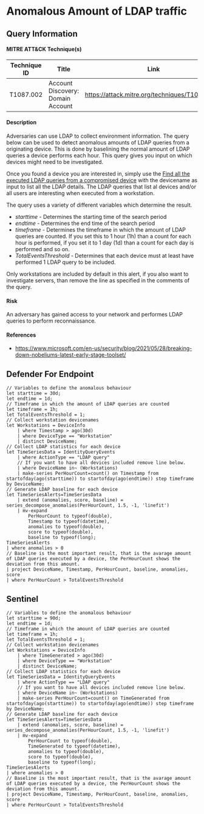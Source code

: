 # Anomalous Amount of LDAP traffic

## Query Information

#### MITRE ATT&CK Technique(s)

| Technique ID | Title    | Link    |
| ---  | --- | --- |
| T1087.002 | Account Discovery: Domain Account | https://attack.mitre.org/techniques/T1087/002/ |

#### Description
Adversaries can use LDAP to collect environment information. The query below can be used to detect anomalous amounts of LDAP queries from a originating device. This is done by baselining the normal amount of LDAP queries a device performs each hour. This query gives you input on which devices might need to be investigated.

Once you found a device you are interested in, simply use the [Find all the executed LDAP queries from a compromised device](../DFIR/Defender%20For%20Identity/MDI%20-%20LDAPQueriesByCompromisedDevice.md) with the devicename as input to list all the LDAP details. The LDAP queries that list al devices and/or all users are interesting when executed from a workstation.

The query uses a variety of different variables which determine the result.
- *starttime* - Determines the starting time of the search period
- *endtime* - Determines the end time of the search period
- *timeframe* - Determines the timeframe in which the amount of LDAP queries are counted. If you set this to 1 hour (1h) than a count for each hour is performed, if you set it to 1 day (1d) than a count for each day is performed and so on.
- *TotalEventsThreshold* - Determines that each device must at least have performed 1 LDAP query to be included.

Only workstations are included by default in this alert, if you also want to investigate servers, than remove the line as specified in the comments of the query.

#### Risk
An adversary has gained access to your network and performes LDAP queries to perform reconnaissance.

#### References
- https://www.microsoft.com/en-us/security/blog/2021/05/28/breaking-down-nobeliums-latest-early-stage-toolset/

## Defender For Endpoint
```KQL
// Variables to define the anomalous behaviour
let starttime = 30d;
let endtime = 1d;
// Timeframe in which the amount of LDAP queries are counted
let timeframe = 1h;
let TotalEventsThreshold = 1;
// Collect workstation devicenames
let Workstations = DeviceInfo
    | where Timestamp > ago(30d)
    | where DeviceType == "Workstation"
    | distinct DeviceName;
// Collect LDAP statistics for each device
let TimeSeriesData = IdentityQueryEvents
    | where ActionType == "LDAP query"
    // If you want to have all devices included remove line below.
    | where DeviceName in~ (Workstations)
    | make-series PerHourCount=count() on Timestamp from startofday(ago(starttime)) to startofday(ago(endtime)) step timeframe by DeviceName;
// Generate LDAP baseline for each device
let TimeSeriesAlerts=TimeSeriesData
    | extend (anomalies, score, baseline) = series_decompose_anomalies(PerHourCount, 1.5, -1, 'linefit')
    | mv-expand
        PerHourCount to typeof(double),
        Timestamp to typeof(datetime),
        anomalies to typeof(double),
        score to typeof(double),
        baseline to typeof(long);
TimeSeriesAlerts
| where anomalies > 0
// Baseline is the most important result, that is the avarage amount of LDAP queries executed by a device, the PerHourCount shows the deviation from this amount.
| project DeviceName, Timestamp, PerHourCount, baseline, anomalies, score
| where PerHourCount > TotalEventsThreshold
```
## Sentinel
```KQL
// Variables to define the anomalous behaviour
let starttime = 90d;
let endtime = 1d;
// Timeframe in which the amount of LDAP queries are counted
let timeframe = 1h;
let TotalEventsThreshold = 1;
// Collect workstation devicenames
let Workstations = DeviceInfo
    | where TimeGenerated > ago(30d)
    | where DeviceType == "Workstation"
    | distinct DeviceName;
// Collect LDAP statistics for each device
let TimeSeriesData = IdentityQueryEvents
    | where ActionType == "LDAP query"
    // If you want to have all devices included remove line below.
    | where DeviceName in~ (Workstations)
    | make-series PerHourCount=count() on TimeGenerated from startofday(ago(starttime)) to startofday(ago(endtime)) step timeframe by DeviceName;
// Generate LDAP baseline for each device
let TimeSeriesAlerts=TimeSeriesData
    | extend (anomalies, score, baseline) = series_decompose_anomalies(PerHourCount, 1.5, -1, 'linefit')
    | mv-expand
        PerHourCount to typeof(double),
        TimeGenerated to typeof(datetime),
        anomalies to typeof(double),
        score to typeof(double),
        baseline to typeof(long);
TimeSeriesAlerts
| where anomalies > 0
// Baseline is the most important result, that is the avarage amount of LDAP queries executed by a device, the PerHourCount shows the deviation from this amount.
| project DeviceName, Timestamp, PerHourCount, baseline, anomalies, score
| where PerHourCount > TotalEventsThreshold
```